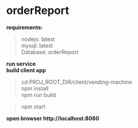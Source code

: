 # orderReport

**requirements:**  
  > nodejs: latest   
  > mysql: latest  
  > Database: orderReport 
  

**run service**  
**build client app**
  > cd PROJ_ROOT_DIR/client/vending-machine  
  > npm install  
  > npm run build 
  
  > npm start 

**open browser http://localhost:8080**








